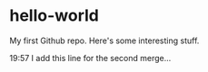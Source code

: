 # hello-world
My first Github repo. Here's some interesting stuff.

19:57 I add this line for the second merge...

